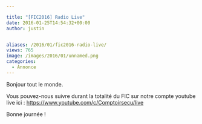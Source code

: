 ```yaml
---

title: "[FIC2016] Radio Live"
date: 2016-01-25T14:54:32+00:00
author: justin


aliases: /2016/01/fic2016-radio-live/
views: 765
image: /images/2016/01/unnamed.png
categories:
  - Annonce
---
```

Bonjour tout le monde.

Vous pouvez-nous suivre durant la totalité du FIC sur notre compte youtube live ici : <https://www.youtube.com/c/Comptoirsecu/live>

Bonne journée !
